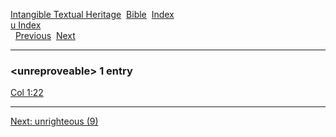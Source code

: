 [Intangible Textual Heritage](../../index)  [Bible](../index) 
[Index](index)   
[u Index](_u_)  
  [Previous](c11958)  [Next](c11960) 

------------------------------------------------------------------------

### &lt;unreproveable&gt; 1 entry

[Col 1:22](../kjv/col001.htm#022)  

------------------------------------------------------------------------

[Next: unrighteous (9)](c11960)
